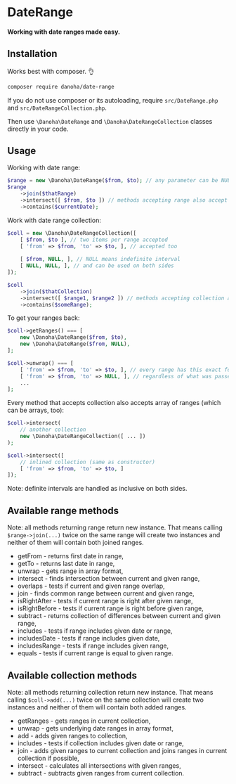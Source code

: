 # DateRange

__Working with date ranges made easy.__

## Installation

Works best with composer. :ok_hand:

```bash
composer require danoha/date-range
```

If you do not use composer or its autoloading, require
`src/DateRange.php` and `src/DateRangeCollection.php`.

Then use `\Danoha\DateRange` and `\Danoha\DateRangeCollection` classes
directly in your code.

## Usage

Working with date range:

```php
$range = new \Danoha\DateRange($from, $to); // any parameter can be NULL
$range
    ->join($thatRange)
    ->intersect([ $from, $to ]) // methods accepting range also accept array
    ->contains($currentDate);
```

Work with date range collection:

```php
$coll = new \Danoha\DateRangeCollection([
    [ $from, $to ], // two items per range accepted
    [ 'from' => $from, 'to' => $to, ], // accepted too
    
    [ $from, NULL, ], // NULL means indefinite interval
    [ NULL, NULL, ], // and can be used on both sides
]);

$coll
    ->join($thatCollection)
    ->intersect([ $range1, $range2 ]) // methods accepting collection also accept array
    ->contains($someRange);
```

To get your ranges back:

```php
$coll->getRanges() === [
    new \Danoha\DateRange($from, $to),
    new \Danoha\DateRange($from, NULL),
];

$coll->unwrap() === [
    [ 'from' => $from, 'to' => $to, ], // every range has this exact format
    [ 'from' => $from, 'to' => NULL, ], // regardless of what was passed to constructor
    ...
];
```

Every method that accepts collection also accepts
array of ranges (which can be arrays, too):

```php
$coll->intersect(
    // another collection
    new \Danoha\DateRangeCollection([ ... ])
);

$coll->intersect([
    // inlined collection (same as constructor)
    [ 'from' => $from, 'to' => $to, ]
]);
```

Note: definite intervals are handled as inclusive on both sides.

## Available range methods

Note: all methods returning range return new instance.
That means calling `$range->join(...)` twice on the same
range will create two instances and neither of them will
contain both joined ranges.

- getFrom - returns first date in range,
- getTo - returns last date in range,
- unwrap - gets range in array format,
- intersect - finds intersection between current and given range,
- overlaps - tests if current and given range overlap,
- join - finds common range between current and given range,
- isRightAfter - tests if current range is right after given range,
- isRightBefore - tests if current range is right before given range,
- subtract - returns collection of differences between current and given range,
- includes - tests if range includes given date or range,
- includesDate - tests if range includes given date,
- includesRange - tests if range includes given range,
- equals - tests if current range is equal to given range.

## Available collection methods

Note: all methods returning collection return new instance.
That means calling `$coll->add(...)` twice on the same
collection will create two instances and neither of them will
contain both added ranges.

- getRanges - gets ranges in current collection,
- unwrap - gets underlying date ranges in array format,
- add - adds given ranges to collection,
- includes - tests if collection includes given date or range,
- join - adds given ranges to current collection and joins ranges in current collection if possible,
- intersect - calculates all intersections with given ranges,
- subtract - subtracts given ranges from current collection.